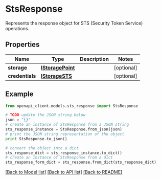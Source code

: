 # StsResponse

Represents the response object for STS (Security Token Service) operations.

## Properties

Name | Type | Description | Notes
------------ | ------------- | ------------- | -------------
**storage** | [**IStoragePoint**](IStoragePoint.md) |  | [optional] 
**credentials** | [**IStorageSTS**](IStorageSTS.md) |  | [optional] 

## Example

```python
from openapi_client.models.sts_response import StsResponse

# TODO update the JSON string below
json = "{}"
# create an instance of StsResponse from a JSON string
sts_response_instance = StsResponse.from_json(json)
# print the JSON string representation of the object
print StsResponse.to_json()

# convert the object into a dict
sts_response_dict = sts_response_instance.to_dict()
# create an instance of StsResponse from a dict
sts_response_form_dict = sts_response.from_dict(sts_response_dict)
```
[[Back to Model list]](../README.md#documentation-for-models) [[Back to API list]](../README.md#documentation-for-api-endpoints) [[Back to README]](../README.md)


